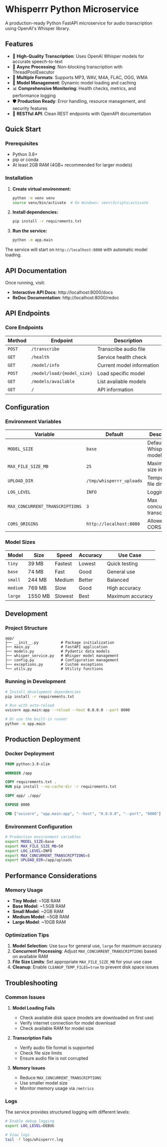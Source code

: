 # Whisperrr Python Microservice

A production-ready Python FastAPI microservice for audio transcription using OpenAI's Whisper library.

## Features

- 🎯 **High-Quality Transcription**: Uses OpenAI Whisper models for accurate speech-to-text
- 🚀 **Async Processing**: Non-blocking transcription with ThreadPoolExecutor
- 📁 **Multiple Formats**: Supports MP3, WAV, M4A, FLAC, OGG, WMA
- 🔧 **Model Management**: Dynamic model loading and caching
- 📊 **Comprehensive Monitoring**: Health checks, metrics, and performance logging
- 🛡️ **Production Ready**: Error handling, resource management, and security features
- 🔄 **RESTful API**: Clean REST endpoints with OpenAPI documentation

## Quick Start

### Prerequisites

- Python 3.8+
- pip or conda
- At least 2GB RAM (4GB+ recommended for larger models)

### Installation

1. **Create virtual environment:**
   ```bash
   python -m venv venv
   source venv/bin/activate  # On Windows: venv\Scripts\activate
   ```

2. **Install dependencies:**
   ```bash
   pip install -r requirements.txt
   ```

3. **Run the service:**
   ```bash
   python -m app.main
   ```

The service will start on `http://localhost:8000` with automatic model loading.

## API Documentation

Once running, visit:
- **Interactive API Docs**: http://localhost:8000/docs
- **ReDoc Documentation**: http://localhost:8000/redoc

## API Endpoints

### Core Endpoints

| Method | Endpoint | Description |
|--------|----------|-------------|
| `POST` | `/transcribe` | Transcribe audio file |
| `GET` | `/health` | Service health check |
| `GET` | `/model/info` | Current model information |
| `POST` | `/model/load/{model_size}` | Load specific model |
| `GET` | `/models/available` | List available models |
| `GET` | `/` | API information |

## Configuration

### Environment Variables

| Variable | Default | Description |
|----------|---------|-------------|
| `MODEL_SIZE` | `base` | Default Whisper model size |
| `MAX_FILE_SIZE_MB` | `25` | Maximum file size in MB |
| `UPLOAD_DIR` | `/tmp/whisperrr_uploads` | Temporary file directory |
| `LOG_LEVEL` | `INFO` | Logging level |
| `MAX_CONCURRENT_TRANSCRIPTIONS` | `3` | Max concurrent transcriptions |
| `CORS_ORIGINS` | `http://localhost:8080` | Allowed CORS origins |

### Model Sizes

| Model | Size | Speed | Accuracy | Use Case |
|-------|------|-------|----------|----------|
| `tiny` | 39 MB | Fastest | Lowest | Quick testing |
| `base` | 74 MB | Fast | Good | General use |
| `small` | 244 MB | Medium | Better | Balanced |
| `medium` | 769 MB | Slow | Good | High accuracy |
| `large` | 1550 MB | Slowest | Best | Maximum accuracy |

## Development

### Project Structure

```
app/
├── __init__.py          # Package initialization
├── main.py              # FastAPI application
├── models.py            # Pydantic data models
├── whisper_service.py   # Whisper model management
├── config.py            # Configuration management
├── exceptions.py        # Custom exceptions
└── utils.py             # Utility functions
```

### Running in Development

```bash
# Install development dependencies
pip install -r requirements.txt

# Run with auto-reload
uvicorn app.main:app --reload --host 0.0.0.0 --port 8000

# Or use the built-in runner
python -m app.main
```

## Production Deployment

### Docker Deployment

```dockerfile
FROM python:3.9-slim

WORKDIR /app

COPY requirements.txt .
RUN pip install --no-cache-dir -r requirements.txt

COPY app/ ./app/

EXPOSE 8000

CMD ["uvicorn", "app.main:app", "--host", "0.0.0.0", "--port", "8000"]
```

### Environment Configuration

```bash
# Production environment variables
export MODEL_SIZE=base
export MAX_FILE_SIZE_MB=50
export LOG_LEVEL=INFO
export MAX_CONCURRENT_TRANSCRIPTIONS=5
export UPLOAD_DIR=/app/uploads
```

## Performance Considerations

### Memory Usage

- **Tiny Model**: ~1GB RAM
- **Base Model**: ~1.5GB RAM  
- **Small Model**: ~2GB RAM
- **Medium Model**: ~5GB RAM
- **Large Model**: ~10GB RAM

### Optimization Tips

1. **Model Selection**: Use `base` for general use, `large` for maximum accuracy
2. **Concurrent Processing**: Adjust `MAX_CONCURRENT_TRANSCRIPTIONS` based on available RAM
3. **File Size Limits**: Set appropriate `MAX_FILE_SIZE_MB` for your use case
4. **Cleanup**: Enable `CLEANUP_TEMP_FILES=true` to prevent disk space issues

## Troubleshooting

### Common Issues

1. **Model Loading Fails**
   - Check available disk space (models are downloaded on first use)
   - Verify internet connection for model download
   - Check available RAM for model size

2. **Transcription Fails**
   - Verify audio file format is supported
   - Check file size limits
   - Ensure audio file is not corrupted

3. **Memory Issues**
   - Reduce `MAX_CONCURRENT_TRANSCRIPTIONS`
   - Use smaller model size
   - Monitor memory usage via `/metrics`

### Logs

The service provides structured logging with different levels:

```bash
# Enable debug logging
export LOG_LEVEL=DEBUG

# View logs
tail -f logs/whisperrr.log
```
